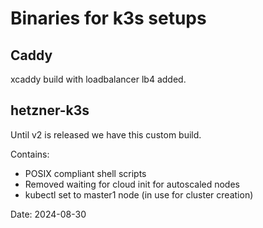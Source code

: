 # Binaries for k3s setups

## Caddy

xcaddy build with loadbalancer lb4 added.


## hetzner-k3s 

Until v2 is released we have this custom build. 

Contains:
- POSIX compliant shell scripts
- Removed waiting for cloud init for autoscaled nodes
- kubectl set to master1 node (in use for cluster creation)

Date: 2024-08-30
